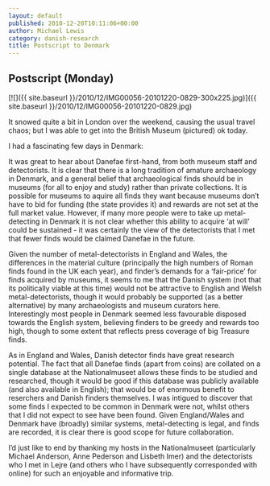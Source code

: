 ```yaml
---
layout: default
published: 2010-12-20T10:11:06+00:00
author: Michael Lewis
category: danish-research
title: Postscript to Denmark 
---
```


Postscript (Monday)
-------------------

[![]({{ site.baseurl }}/2010/12/IMG00056-20101220-0829-300x225.jpg)]({{ site.baseurl }}/2010/12/IMG00056-20101220-0829.jpg)

It snowed quite a bit in London over the weekend, causing the usual travel chaos; but I was able to get into the British Museum (pictured) ok today.

I had a fascinating few days in Denmark:

It was great to hear about Danefae first-hand, from both museum staff and detectorists. It is clear that there is a long tradition of amature archaeology in Denmark, and a general belief that archaeological finds should be in museums (for all to enjoy and study) rather than private collections. It is possible for museums to aquire all finds they want because museums don’t have to bid for funding (the state provides it) and rewards are not set at the full market value. However, if many more people were to take up metal-detecting in Denmark it is not clear whether this ability to acquire ‘at will’ could be sustained - it was certainly the view of the detectorists that I met that fewer finds would be claimed Danefae in the future.

Given the number of metal-detectorists in England and Wales, the differences in the material culture (principally the high numbers of Roman finds found in the UK each year), and finder’s demands for a ‘fair-price’ for finds acquired by museums, it seems to me that the Danish system (not that its politically viable at this time) would not be attractive to English and Welsh metal-detectorists, though it would probably be supported (as a better alternative) by many archaeologists and museum curators here. Interestingly most people in Denmark seemed less favourable disposed towards the English system, believing finders to be greedy and rewards too high, though to some extent that reflects press coverage of big Treasure finds.

As in England and Wales, Danish detector finds have great research potential. The fact that all Danefae finds (apart from coins) are collated on a single database at the Nationalmuseet allows these finds to be studied and researched, though it would be good if this database was publicly available (and also available in English); that would be of enormous benefit to reserchers and Danish finders themselves. I was intigued to discover that some finds I expected to be common in Denmark were not, whilst others that I did not expect to see have been found. Given England/Wales and Denmark have (broadly) similar systems, metal-detecting is legal, and finds are recorded, it is clear there is good scope for future collaboration.

I’d just like to end by thanking my hosts in the Nationalmuseet (particularly Michael Anderson, Anne Pederson and Lisbeth Imer) and the detectorists who I met in Lejre (and others who I have subsequently corresponded with online) for such an enjoyable and informative trip.